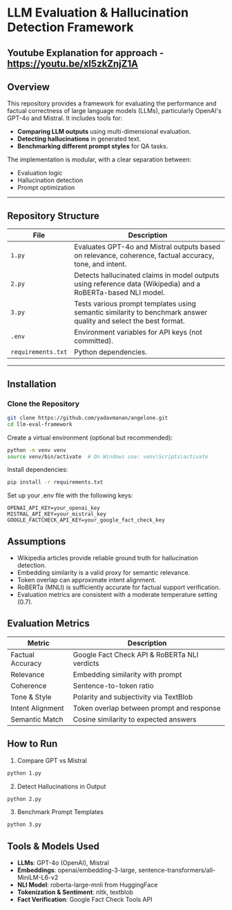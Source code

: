 # LLM Evaluation & Hallucination Detection Framework

## Youtube Explanation for approach - https://youtu.be/xl5zkZnjZ1A 

## Overview
This repository provides a framework for evaluating the performance and factual correctness of large language models (LLMs), particularly OpenAI's GPT-4o and Mistral. It includes tools for:

- **Comparing LLM outputs** using multi-dimensional evaluation.
- **Detecting hallucinations** in generated text.
- **Benchmarking different prompt styles** for QA tasks.

The implementation is modular, with a clear separation between:
- Evaluation logic
- Hallucination detection
- Prompt optimization

---

## Repository Structure
| File             | Description                                                                 |
|------------------|-----------------------------------------------------------------------------|
| `1.py`         | Evaluates GPT-4o and Mistral outputs based on relevance, coherence, factual accuracy, tone, and intent. |
| `2.py`         | Detects hallucinated claims in model outputs using reference data (Wikipedia) and a RoBERTa-based NLI model. |
| `3.py`       | Tests various prompt templates using semantic similarity to benchmark answer quality and select the best format. |
| `.env`           | Environment variables for API keys (not committed).                        |
| `requirements.txt` | Python dependencies.                                                     |

---

## Installation

### Clone the Repository
```bash
git clone https://github.com/yadavmanan/angelone.git
cd llm-eval-framework
```

Create a virtual environment (optional but recommended):
```bash
python -m venv venv
source venv/bin/activate  # On Windows use: venv\Scripts\activate
```

Install dependencies:
```bash
pip install -r requirements.txt
```

Set up your .env file with the following keys:
```
OPENAI_API_KEY=your_openai_key
MISTRAL_API_KEY=your_mistral_key
GOOGLE_FACTCHECK_API_KEY=your_google_fact_check_key
```

## Assumptions
- Wikipedia articles provide reliable ground truth for hallucination detection.
- Embedding similarity is a valid proxy for semantic relevance.
- Token overlap can approximate intent alignment.
- RoBERTa (MNLI) is sufficiently accurate for factual support verification.
- Evaluation metrics are consistent with a moderate temperature setting (0.7).

## Evaluation Metrics
| Metric            | Description                                                                 |
|-------------------|-----------------------------------------------------------------------------|
| Factual Accuracy  | Google Fact Check API & RoBERTa NLI verdicts                                |
| Relevance         | Embedding similarity with prompt                                            |
| Coherence         | Sentence-to-token ratio                                                     |
| Tone & Style      | Polarity and subjectivity via TextBlob                                      |
| Intent Alignment  | Token overlap between prompt and response                                   |
| Semantic Match    | Cosine similarity to expected answers                                       |

## How to Run
1. Compare GPT vs Mistral
```bash
python 1.py
```

2. Detect Hallucinations in Output
```bash
python 2.py
```

3. Benchmark Prompt Templates
```bash
python 3.py
```

## Tools & Models Used
- **LLMs**: GPT-4o (OpenAI), Mistral
- **Embeddings**: openai/embedding-3-large, sentence-transformers/all-MiniLM-L6-v2
- **NLI Model**: roberta-large-mnli from HuggingFace
- **Tokenization & Sentiment**: nltk, textblob
- **Fact Verification**: Google Fact Check Tools API

